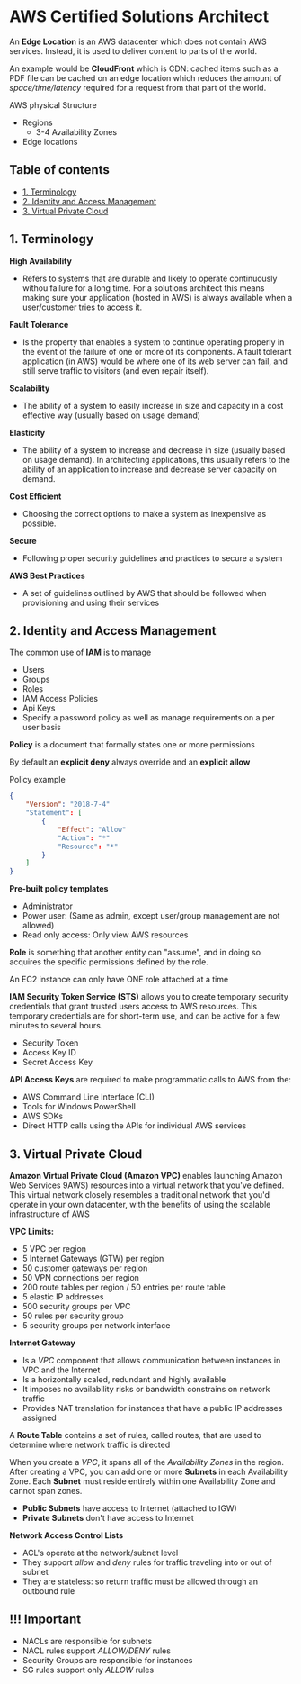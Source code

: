 # AWS Certified Solutions Architect

An **Edge Location** is an AWS datacenter which does not contain AWS services. Instead, it is used to deliver content to parts of the world.

An example would be **CloudFront** which is CDN: cached items such as a PDF file can be cached on an edge location which reduces the amount of *space/time/latency* required for a request from that part of the world.

AWS physical Structure

- Regions
    - 3-4 Availability Zones
- Edge locations

## Table of contents 

- [1. Terminology](#TERM)
- [2. Identity and Access Management](#IAM)
- [3. Virtual Private Cloud](#VPC)

## 1. Terminology <a name="TERM"></a>

**High Availability**
- Refers to systems that are durable and likely to operate continuously withou failure for a long time. For a solutions architect this means making sure your application (hosted in AWS) is always available when a user/customer tries to access it.

**Fault Tolerance**
- Is the property that enables a system to continue operating properly in the event of the failure of one or more of its components. A fault tolerant application (in AWS) would be where one of its web server can fail, and still serve traffic to visitors (and even repair itself).

**Scalability** 
- The ability of a system to easily increase in size and capacity in a cost effective way (usually based on usage demand)

**Elasticity**
- The ability of a system to increase and decrease in size (usually based on usage demand). In architecting applications, this usually refers to the ability of an application to increase and decrease server capacity on demand.

**Cost Efficient** 
- Choosing the correct options to make a system as inexpensive as possible.

**Secure** 
- Following proper security guidelines and practices to secure a system

**AWS Best Practices** 
- A set of guidelines outlined by AWS that should be followed when provisioning and using their services

## 2. Identity and Access Management <a name="IAM"></a>

The common use of **IAM** is to manage
- Users
- Groups
- Roles
- IAM Access Policies
- Api Keys
- Specify a password policy as well as manage requirements on a per user basis

**Policy** is a document that formally states one or more permissions

By default an **explicit deny** always override and an **explicit allow**

Policy example
```json
{
    "Version": "2018-7-4"
    "Statement": [
        {
            "Effect": "Allow"
            "Action": "*"
            "Resource": "*"
        }
    ]
}
```
**Pre-built policy templates**
- Administrator
- Power user: (Same as admin, except user/group management are not allowed)
- Read only access: Only view AWS resources 

**Role** is something that another entity can "assume", and in doing so acquires the specific permissions defined by the role.

An EC2 instance can only have ONE role attached at a time

**IAM Security Token Service (STS)** allows you to create temporary security credentials that grant trusted users access to AWS resources.
This temporary credentials are for short-term use, and can be active for a few minutes to several hours.

- Security Token
- Access Key ID
- Secret Access Key

**API Access Keys** are required to make programmatic calls to AWS from the:
- AWS Command Line Interface (CLI)
- Tools for Windows PowerShell
- AWS SDKs
- Direct HTTP calls using the APIs for individual AWS services

## 3. Virtual Private Cloud <a name="VPC"></a>

**Amazon Virtual Private Cloud (Amazon VPC)** enables launching Amazon Web Services 9AWS) resources into a virtual network that you've defined. This virtual network closely resembles a traditional network that you'd operate in your own datacenter, with the benefits of using the scalable infrastructure of AWS

**VPC Limits:**
- 5 VPC per region
- 5 Internet Gateways (GTW) per region
- 50 customer gateways per region
- 50 VPN connections per region
- 200 route tables per region / 50 entries per route table
- 5 elastic IP addresses
- 500 security groups per VPC
- 50 rules per security group
- 5 security groups per network interface

**Internet Gateway**
- Is a *VPC* component that allows communication between instances in VPC and the Internet
- Is a horizontally scaled, redundant and highly available
- It imposes no availability risks or bandwidth constrains on network traffic
- Provides NAT translation for instances that have a public IP addresses assigned

A **Route Table** contains a set of rules, called routes, that are used to determine where network traffic is directed

When you create a *VPC*, it spans all of the *Availability Zones* in the region. After creating a VPC, you can add one or more **Subnets** in each Availability Zone. Each **Subnet** must reside entirely within one Availability Zone and cannot span zones.

- **Public Subnets** have access to Internet (attached to IGW)
- **Private Subnets** don't have access to Internet

**Network Access Control Lists**
- ACL's operate at the network/subnet level
- They support *allow* and *deny* rules for traffic traveling into or out of subnet
- They are stateless: so return traffic must be allowed through an outbound rule

## !!! Important
- NACLs are responsible for subnets
- NACL rules support *ALLOW/DENY* rules
- Security Groups are responsible for instances
- SG rules support only *ALLOW* rules